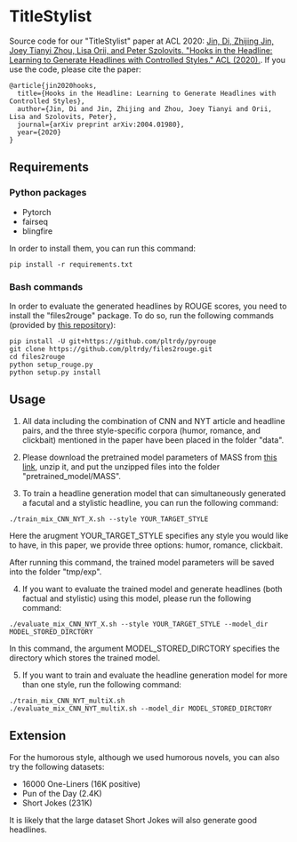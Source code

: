 # TitleStylist
Source code for our "TitleStylist" paper at ACL 2020: [Jin, Di, Zhijing Jin, Joey Tianyi Zhou, Lisa Orii, and Peter Szolovits. "Hooks in the Headline: Learning to Generate Headlines with Controlled Styles." ACL (2020).](https://arxiv.org/abs/2004.01980). If you use the code, please cite the paper:

```
@article{jin2020hooks,
  title={Hooks in the Headline: Learning to Generate Headlines with Controlled Styles},
  author={Jin, Di and Jin, Zhijing and Zhou, Joey Tianyi and Orii, Lisa and Szolovits, Peter},
  journal={arXiv preprint arXiv:2004.01980},
  year={2020}
}
```

## Requirements
### Python packages
- Pytorch
- fairseq
- blingfire

In order to install them, you can run this command:

```
pip install -r requirements.txt
```

### Bash commands
In order to evaluate the generated headlines by ROUGE scores, you need to install the "files2rouge" package. To do so, run the following commands (provided by [this repository](https://github.com/pltrdy/files2rouge)):

```
pip install -U git+https://github.com/pltrdy/pyrouge
git clone https://github.com/pltrdy/files2rouge.git     
cd files2rouge
python setup_rouge.py
python setup.py install
```

## Usage
1. All data including the combination of CNN and NYT article and headline pairs, and the three style-specific corpora (humor, romance, and clickbait) mentioned in the paper have been placed in the folder "data".

2. Please download the pretrained model parameters of MASS from [this link](https://modelrelease.blob.core.windows.net/mass/mass-base-uncased.tar.gz), unzip it, and put the unzipped files into the folder "pretrained_model/MASS".

3. To train a headline generation model that can simultaneously generated a facutal and a stylistic headline, you can run the following command:
```
./train_mix_CNN_NYT_X.sh --style YOUR_TARGET_STYLE
```
Here the arugment YOUR_TARGET_STYLE specifies any style you would like to have, in this paper, we provide three options: humor, romance, clickbait. 

After running this command, the trained model parameters will be saved into the folder "tmp/exp".

4. If you want to evaluate the trained model and generate headlines (both factual and stylistic) using this model, please run the following command:

```
./evaluate_mix_CNN_NYT_X.sh --style YOUR_TARGET_STYLE --model_dir MODEL_STORED_DIRCTORY
```
In this command, the argument MODEL_STORED_DIRCTORY specifies the directory which stores the trained model.

5. If you want to train and evaluate the headline generation model for more than one style, run the following command:

```
./train_mix_CNN_NYT_multiX.sh
./evaluate_mix_CNN_NYT_multiX.sh --model_dir MODEL_STORED_DIRCTORY
```

## Extension
For the humorous style, although we used humorous novels, you can also try the following datasets:
- 16000 One-Liners (16K positive)
- Pun of the Day (2.4K)
- Short Jokes (231K)

It is likely that the large dataset Short Jokes will also generate good headlines.



